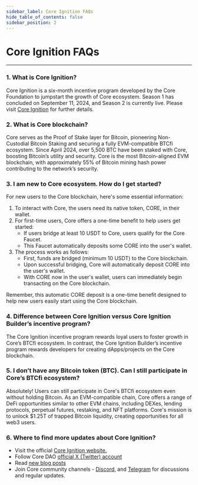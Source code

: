 ```yaml
---
sidebar_label: Core Ignition FAQs
hide_table_of_contents: false
sidebar_position: 2
---
```


# Core Ignition FAQs
---

### 1. What is Core Ignition?   
  
Core Ignition is a six-month incentive program developed by the Core Foundation to jumpstart the growth of Core ecosystem. Season 1 has concluded on September 11, 2024, and Season 2 is currently live. Please visit [Core Ignition](https://ignition.coredao.org) for further details.

  
### 2. What is Core blockchain? 
  
Core serves as the Proof of Stake layer for Bitcoin, pioneering Non-Custodial Bitcoin Staking and securing a fully EVM-compatible BTCfi ecosystem. Since April 2024, over 5,500 BTC have been staked with Core, boosting Bitcoin’s utility and security. Core is the most Bitcoin-aligned EVM blockchain, with approximately 55% of Bitcoin mining hash power contributing to the network’s security.

  
### 3. I am new to Core ecosystem. How do I get started?  

For new users to the Core blockchain, here's some essential information:
1. To interact with Core, the users need its native token, CORE, in their wallet.
2. For first-time users, Core offers a one-time benefit to help users get started:
    * If users bridge at least 10 USDT to Core, users qualify for the Core Faucet.
    * This Faucet automatically deposits some CORE into the user's wallet.
3. The process works as follows:
    * First, funds are bridged (minimum 10 USDT) to the Core blockchain.
    * Upon successful bridging, Core will automatically deposit CORE into the user's wallet.
    * With CORE now in the user's wallet, users can immediately begin transacting on the Core blockchain.

Remember, this automatic CORE deposit is a one-time benefit designed to help new users easily start using the Core blockchain.

  
### 4. Difference between Core Ignition versus Core Ignition Builder’s incentive program? 

The Core Ignition incentive program rewards loyal users to foster growth in Core’s BTCfi ecosystem. In contrast, the Core Ignition Builder’s incentive program rewards developers for creating dApps/projects on the Core blockchain.

  
### 5. I don’t have any Bitcoin token (BTC). Can I still participate in Core’s BTCfi ecosystem?  

Absolutely! Users can still participate in Core's BTCfi ecosystem even without holding Bitcoin. As an EVM-compatible chain, Core offers a range of DeFi opportunities similar to other EVM chains, including DEXes, lending protocols, perpetual futures, restaking, and NFT platforms. Core's mission is to unlock $1.25T of trapped Bitcoin liquidity, creating opportunities for all web3 users.

  
### 6. Where to find more updates about Core Ignition?  
* Visit the official [Core Ignition website.](https://ignition.coredao.org/)
* Follow Core DAO [official X (Twitter) account](https://x.com/Coredao_Org)
* Read [new blog posts](https://coredao.org/explore/blog)
* Join Core community channels - [Discord](https://discord.com/invite/coredaoofficial), and [Telegram](https://t.me/CoreDAOTelegram) for discussions and regular updates.

